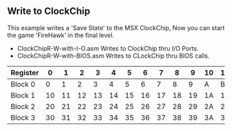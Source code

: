 ## Write to ClockChip  
  
This example writes a 'Save State' to the MSX ClockChip,
Now you can start the game 'FireHawk' in the final level.  
  
- ClockChipR-W-with-I-O.asm Writes to ClockChip thru I/O Ports.  
- ClockChipR-W-with-BIOS.asm Writes to CLockChip thru BIOS calls.

| Register | 0	| 1	| 2	| 3	| 4	| 5	| 6	| 7	| 8	| 9	| 10 | 11 | 12| 13 | 14 | 15 |
| -------- | -- | -- | -- | -- | -- | -- | -- | -- | -- | -- | -- | -- | -- | ---- | ---- | ---- |
| Block 0 |0|1|2|3|4|5|6|7|8|9|A|B|C|`D`|`E`|`F`|
| Block 1 |10|11|12|13|14|15|16|17|18|19|1A|1B|1C|`1D`|`1E`|`1F`|
| Block 2 |20|21|22|23|24|25|26|27|28|29|2A|2B|2C|`2D`|`2E`|`2F`|
| Block 3 |30|31|32|33|34|35|36|37|38|39|3A|3B|3C|`3D`|`3E`|`3F`|
